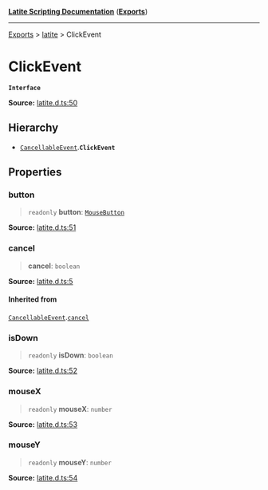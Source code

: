 [**Latite Scripting Documentation**](../../README.md) ([**Exports**](../../exports.md))

---

[Exports](../../exports.md) > [latite](../index.md) > ClickEvent

# ClickEvent

**`Interface`**

**Source:** [latite.d.ts:50](https://github.com/LatiteScripting/latitescripting.github.io/blob/35c45ec/definitions/latite.d.ts#L50)

## Hierarchy

- [`CancellableEvent`](interface.CancellableEvent.md).**`ClickEvent`**

## Properties

### button

> `readonly` **button**: [`MouseButton`](../enumerations/enumeration.MouseButton.md)

**Source:** [latite.d.ts:51](https://github.com/LatiteScripting/latitescripting.github.io/blob/35c45ec/definitions/latite.d.ts#L51)

### cancel

> **cancel**: `boolean`

**Source:** [latite.d.ts:5](https://github.com/LatiteScripting/latitescripting.github.io/blob/35c45ec/definitions/latite.d.ts#L5)

#### Inherited from

[`CancellableEvent`](interface.CancellableEvent.md).[`cancel`](interface.CancellableEvent.md#cancel)

### isDown

> `readonly` **isDown**: `boolean`

**Source:** [latite.d.ts:52](https://github.com/LatiteScripting/latitescripting.github.io/blob/35c45ec/definitions/latite.d.ts#L52)

### mouseX

> `readonly` **mouseX**: `number`

**Source:** [latite.d.ts:53](https://github.com/LatiteScripting/latitescripting.github.io/blob/35c45ec/definitions/latite.d.ts#L53)

### mouseY

> `readonly` **mouseY**: `number`

**Source:** [latite.d.ts:54](https://github.com/LatiteScripting/latitescripting.github.io/blob/35c45ec/definitions/latite.d.ts#L54)
